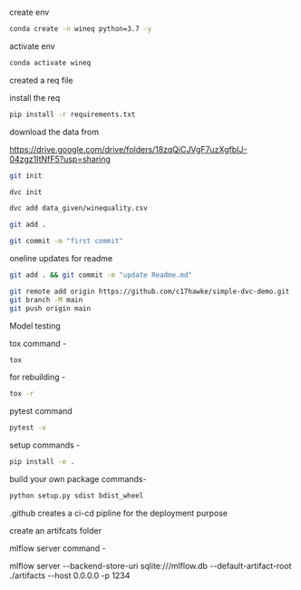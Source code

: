 create env 

```bash
conda create -n wineq python=3.7 -y
```

activate env

```bash
conda activate wineq
```

created a req file

install the req
```bash
pip install -r requirements.txt
```

download the data from 

https://drive.google.com/drive/folders/18zqQiCJVgF7uzXgfbIJ-04zgz1ItNfF5?usp=sharing

```bash
git init
```

```bash
dvc init 
```

```bash
dvc add data_given/winequality.csv
```

```bash
git add .
```

```bash
git commit -m "first commit"
```

oneline updates  for readme

```bash
git add . && git commit -m "update Readme.md"
```

```bash
git remote add origin https://github.com/c17hawke/simple-dvc-demo.git
git branch -M main
git push origin main
```

Model testing

tox command -
```bash
tox
```

for rebuilding -
```bash
tox -r 
```

pytest command
```bash
pytest -v
```

setup commands -
```bash
pip install -e . 
```

build your own package commands- 
```bash
python setup.py sdist bdist_wheel
```

.github creates a ci-cd pipline for the deployment purpose


create an artifcats folder

mlflow server command -

mlflow server --backend-store-uri sqlite:///mlflow.db  --default-artifact-root ./artifacts --host 0.0.0.0 -p 1234